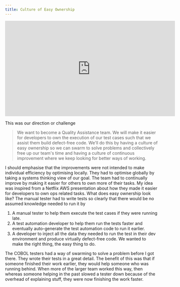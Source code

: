 ```yaml
---
title: Culture of Easy Ownership
---
```


<iframe width="560" height="315" src="https://www.youtube.com/embed/-mL3zT1iIKw?si=4XjJ1O9T79iEkdkf&amp;clip=UgkxFngcE-tASWvKd3YBlFCtMhTFgZbkaqoo&amp;clipt=ENjJTRiYglA" title="YouTube video player" frameborder="0" allow="accelerometer; autoplay; clipboard-write; encrypted-media; gyroscope; picture-in-picture; web-share" referrerpolicy="strict-origin-when-cross-origin" allowfullscreen></iframe>

This was our direction or challenge


> We want to become a Quality Assistance team. We will make it easier for developers to own the execution of our test cases such that we assist them build defect-free code. We'll do this by having a culture of easy ownership so we can swarm to solve problems and collectively free up our team's time and having a culture of continuous improvement where we keep looking for better ways of working.

I should emphasise that the improvements were not intended to make individual efficiency by optimising locally. 
They had to optimise globally by taking a systems thinking view of our goal. 
The team had to continually improve by making it easier for others to own more of their tasks. 
My idea was inspired from a Netflix AWS presentation about how they made it easier for developers to own ops related tasks.
What does easy ownership look like? The manual tester had to write tests so clearly that there would be no assumed knowledge needed to run it by
1. A manual tester to help them execute the test cases if they were running late.
2. A test automation developer to help them run the tests faster and eventually auto-generate the test automation code to run it earlier.
3. A developer to inject all the data they needed to run the test in their dev environment and produce virtually defect-free code. We wanted to make the right thing, the easy thing to do.

The COBOL testers had a way of swarming to solve a problem before I got there. They wrote their tests in a great detail. 
The benefit of this was that if someone finished their work earlier, they would help someone who was running behind. 
When more of the larger team worked this way, then whereas someone helping in the past slowed a tester down because of the overhead of explaining stuff, they were now finishing the work faster. 